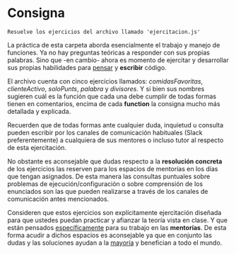 # Consigna
```
Resuelve los ejercicios del archivo llamado 'ejercitacion.js'
```
La práctica de esta carpeta aborda esencialmente el trabajo y manejo de funciones. Ya no hay preguntas teóricas a responder con sus propias palabras. Sino que -en cambio- ahora es momento de ejercitar y desarrollar sus propias habilidades para <u>pensar</u> y **escribir** código.

El archivo cuenta con cinco ejercicios llamados: *comidasFavoritas*, *clienteActivo*, *soloPunts*, *palabra* y *divisores*. Y si bien sus nombres sugieren cuál es la función que cada una debe cumplir de todas formas tienen en comentarios, encima de cada **function** la consigna mucho más detallada y explicada.

Recuerden que de todas formas ante cualquier duda, inquietud u consulta pueden escribir por los canales de comunicación habituales (Slack preferentemente) a cualquiera de sus mentores o incluso tutor al respecto de esta ejercitación.

No obstante es aconsejable que dudas respecto a la **resolución concreta** de los ejercicios las reserven para los espacios de mentorías en los días que tengan asignados. De esta manera las consultas puntuales sobre problemas de ejecución/configuración o sobre comprensión de los enunciados son las que pueden realizarse a través de los canales de comunicación antes mencionados.

Consideren que estos ejercicios son explícitamente ejercitación diseñada para que ustedes puedan practicar y afianzar la teoría vista en clase. Y que están pensados <u>específicamente</u> para su trabajo en las **mentorías**. De esta forma acudir a dichos espacios es aconsejable ya que en conjunto las dudas y las soluciones ayudan a la <u>mayoría</u> y benefician a todo el mundo.